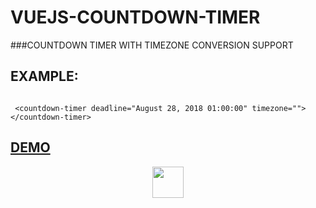 # VUEJS-COUNTDOWN-TIMER
###COUNTDOWN TIMER WITH TIMEZONE CONVERSION SUPPORT

## EXAMPLE:

```
 
 <countdown-timer deadline="August 28, 2018 01:00:00" timezone=""></countdown-timer>
```
## [DEMO](https://sagarkbhatt.github.io/vuejs-countdown-timer/)

<p align="center">
<a href="https://vuejs.org" target="_blank"><img width="50"src="https://vuejs.org/images/logo.png"></a>
</p>